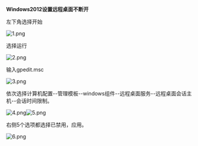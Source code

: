**Windows2012设置远程桌面不断开**

左下角选择开始

![1.png](https://img1.jcloudcs.com/cms/197ccb63-5741-4d33-b558-e47bf1d09d7720180208162539.png)

选择运行

![2.png](https://img1.jcloudcs.com/cms/284ef119-03eb-4a61-909d-314637b6b2c520180208162555.png)

输入gpedit.msc

![3.png](https://img1.jcloudcs.com/cms/82a18b8d-285b-4fd2-9147-9644495f57c920180208162628.png)

依次选择计算机配置--管理模板--windows组件--远程桌面服务--远程桌面会话主机--会话时间限制。

![4.png](https://img1.jcloudcs.com/cms/33c5e0b3-9700-40e3-aa0b-b062cdadf92920180208162752.png)![5.png](https://img1.jcloudcs.com/cms/c412eae2-05e9-4089-a2f8-baf60b5f41e520180208162801.png)

右侧5个选项都选择已禁用，应用。

![6.png](https://img1.jcloudcs.com/cms/546d197f-46f4-477b-8455-2bda7b24d46620180208162954.png)
